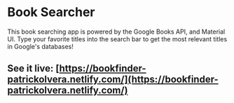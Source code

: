 # Book Searcher

This book searching app is powered by the Google Books API, and Material UI. Type your favorite titles into the search bar to get the most relevant titles in Google's databases!

## See it live: [https://bookfinder-patrickolvera.netlify.com/](https://bookfinder-patrickolvera.netlify.com/)
